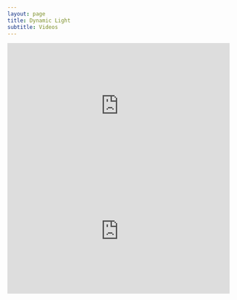 ```yaml
---
layout: page
title: Dynamic Light
subtitle: Videos
---
```

<div style="position:relative;height:0;padding-bottom:56.25%">
  <iframe src="https://www.youtube.com/embed/szYp62AHbGQ?ecver=2" style="position:absolute;width:100%;height:100%;left:0" width="640" height="360" frameborder="0" allow="autoplay; encrypted-media" allowfullscreen>
  </iframe>
</div>

<div style="position:relative;height:0;padding-bottom:56.25%">
  <iframe src="https://www.youtube.com/embed/BhNg6djiNUo?autoplay=1" style="position:absolute;width:100%;height:100%;left:0"
    width="420" height="315" frameborder="0" allow="autoplay; encrypted-media" allowfullscreen>
  </iframe>
</div>
